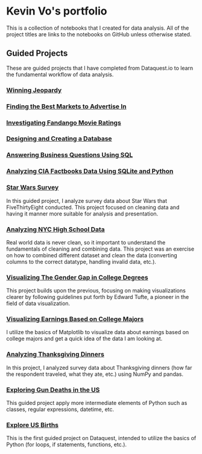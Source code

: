 # Kevin Vo's portfolio
This is a collection of notebooks that I created for data analysis. All of the project titles are links to the notebooks on GitHub unless otherwise stated. 

## Guided Projects
These are guided projects that I have completed from Dataquest.io to learn the fundamental workflow of data analysis.
### [Winning Jeopardy](https://github.com/kevin-kvo/portfolio/blob/master/Dataquest_guided_projects/Guided%20Project_15%20Winning%20Jeopardy.ipynb)
### [Finding the Best Markets to Advertise In](https://github.com/kevin-kvo/portfolio/blob/master/Dataquest_guided_projects/Guided%20Project_14%20Finding%20the%20Best%20Markets%20to%20Advertise%20In.ipynb)
### [Investigating Fandango Movie Ratings](https://github.com/kevin-kvo/portfolio/blob/master/Dataquest_guided_projects/Guided%20Project_13%20Investigating%20Fandango%20Movie%20Ratings.ipynb)
### [Designing and Creating a Database](https://github.com/kevin-kvo/portfolio/blob/master/Dataquest_guided_projects/Guided%20Project_12%20Designing%20and%20Creating%20a%20Database.ipynb)
### [Answering Business Questions Using SQL](https://github.com/kevin-kvo/portfolio/blob/master/Dataquest_guided_projects/Guided%20Project_11%20Answering%20Business%20Questions%20using%20SQL.ipynb)
### [Analyzing CIA Factbooks Data Using SQLite and Python](https://github.com/kevin-kvo/portfolio/blob/master/Dataquest_guided_projects/Guided%20Project_10%20Analyzing%20CIA%20Factbook%20Data%20Using%20SQLite%20and%20Python.ipynb)
### [Star Wars Survey](https://github.com/kevin-kvo/portfolio/blob/master/Dataquest_guided_projects/Guided%20Project_7%20Star%20Wars%20Survey.ipynb)
In this guided project, I analyze survey data about Star Wars that FiveThirtyEight conducted. This project focused on cleaning data and having it manner more suitable for analysis and presentation. 
### [Analyzing NYC High School Data](https://github.com/kevin-kvo/portfolio/blob/master/Dataquest_guided_projects/Guided%20Project_6%20Analyzing%20NYC%20High%20School%20Data.ipynb)
Real world data is never clean, so it important to understand the fundamentals of cleaning and combining data. This project was an exercise on how to combined different dataset and clean the data (converting columns to the correct datatype, handling invalid data, etc.).
### [Visualizing The Gender Gap in College Degrees](https://github.com/kevin-kvo/portfolio/blob/master/Dataquest_guided_projects/Guided%20Project_5%20Visualizing%20The%20Gender%20Gap%20In%20College%20Degrees.ipynb)
This project builds upon the previous, focusing on making visualizations clearer by following guidelines put forth by Edward Tufte, a pioneer in the field of data visualization.
### [Visualizing Earnings Based on College Majors](https://github.com/kevin-kvo/portfolio/blob/master/Dataquest_guided_projects/Guided%20Project_4%20Visualizing%20Earnings%20Based%20On%20College%20Majors.ipynb)
I utilize the basics of Matplotlib to visualize data about earnings based on college majors and get a quick idea of the data I am looking at.
### [Analyzing Thanksgiving Dinners](https://github.com/kevin-kvo/portfolio/blob/master/Dataquest_guided_projects/Guided%20Project_3%20Analyzing%20Thanksgiving%20Dinner.ipynb)
In this project, I analyzed survey data about Thanksgiving dinners (how far the respondent traveled, what they ate, etc.) using NumPy and pandas.
### [Exploring Gun Deaths in the US](https://github.com/kevin-kvo/portfolio/blob/master/Dataquest_guided_projects/Guided%20Project_2%20Exploring%20Gun%20Deaths%20in%20the%20US.ipynb)
This guided project apply more intermediate elements of Python such as classes, regular expressions, datetime, etc.  
### [Explore US Births](https://github.com/kevin-kvo/portfolio/blob/master/Dataquest_guided_projects/Guided%20Project_1%20Explore%20U.S.%20Births.ipynb)
This is the first guided project on Dataquest, intended to utilize the basics of Python (for loops, if statements, functions, etc.). 
